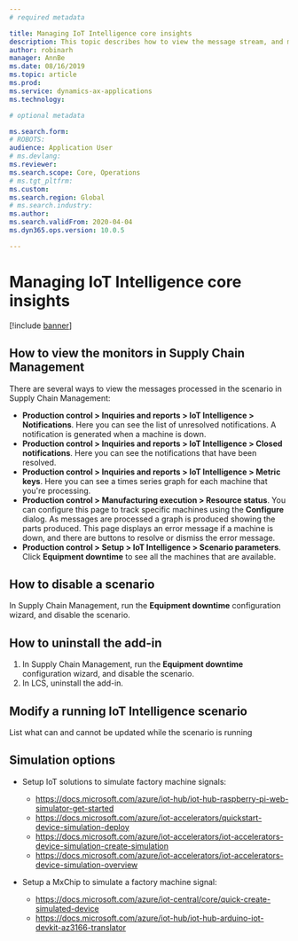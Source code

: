 ```yaml
---
# required metadata

title: Managing IoT Intelligence core insights
description: This topic describes how to view the message stream, and modify and uninstall core insights.
author: robinarh
manager: AnnBe
ms.date: 08/16/2019
ms.topic: article
ms.prod: 
ms.service: dynamics-ax-applications
ms.technology: 

# optional metadata

ms.search.form: 
# ROBOTS: 
audience: Application User
# ms.devlang: 
ms.reviewer: 
ms.search.scope: Core, Operations
# ms.tgt_pltfrm: 
ms.custom: 
ms.search.region: Global
# ms.search.industry: 
ms.author: 
ms.search.validFrom: 2020-04-04
ms.dyn365.ops.version: 10.0.5

---
```


# Managing IoT Intelligence core insights

[!include [banner](../../includes/banner.md)]

## How to view the monitors in Supply Chain Management

There are several ways to view the messages processed in the scenario in Supply Chain Management:

+ **Production control \> Inquiries and reports \> IoT Intelligence \> Notifications**. Here you can see the list of unresolved notifications. A notification is generated when a machine is down.
+ **Production control \> Inquiries and reports \> IoT Intelligence \> Closed notifications**. Here you can see the notifications that have been resolved.
+ **Production control \> Inquiries and reports \> IoT Intelligence \> Metric keys**. Here you can see a times series graph for each machine that you're processing.
+ **Production control \> Manufacturing execution \> Resource status**. You can configure this page to track specific machines using the **Configure** dialog. As messages are processed a graph is produced showing the parts produced. This page displays an error message if a machine is down, and there are buttons to resolve or dismiss the error message.
+ **Production control \> Setup \> IoT Intelligence \> Scenario parameters**. Click **Equipment downtime** to see all the machines that are available.

## How to disable a scenario

In Supply Chain Management, run the **Equipment downtime** configuration wizard, and disable the scenario.

## How to uninstall the add-in

1. In Supply Chain Management, run the **Equipment downtime** configuration wizard, and disable the scenario.
2. In LCS, uninstall the add-in.

## Modify a running IoT Intelligence scenario

List what can and cannot be updated while the scenario is running

## Simulation options

+ Setup IoT solutions to simulate factory machine signals:
    + https://docs.microsoft.com/azure/iot-hub/iot-hub-raspberry-pi-web-simulator-get-started
    + https://docs.microsoft.com/azure/iot-accelerators/quickstart-device-simulation-deploy
    + https://docs.microsoft.com/azure/iot-accelerators/iot-accelerators-device-simulation-create-simulation
    + https://docs.microsoft.com/azure/iot-accelerators/iot-accelerators-device-simulation-overview

+ Setup a MxChip to simulate a factory machine signal:
    + https://docs.microsoft.com/azure/iot-central/core/quick-create-simulated-device
    + https://docs.microsoft.com/azure/iot-hub/iot-hub-arduino-iot-devkit-az3166-translator
